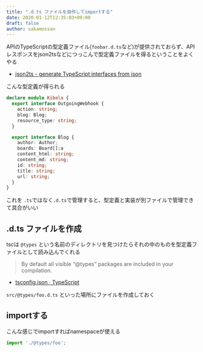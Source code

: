 ```yaml
---
title: ".d.ts ファイルを自作してimportする"
date: 2020-01-12T12:35:03+09:00
draft: false
author: sakamossan
---
```


APIのTypeScriptの型定義ファイル(`foobar.d.ts`など)が提供されておらず、APIレスポンスをjson2tsなどにつっこんで型定義ファイルを得るということをよくやる

- [json2ts - generate TypeScript interfaces from json](http://json2ts.com/)

こんな型定義が得られる

```ts
declare module Kibela {
  export interface OutgoingWebhook {
    action: string;
    blog: Blog;
    resource_type: string;
  }

  export interface Blog {
    author: Author;
    boards: Board[];a
    content_html: string;
    content_md: string;
    id: string;
    title: string;
    url: string;
  }
}
```

これを `.ts`ではなく`.d.ts`で管理すると、型定義と実装が別ファイルで管理できて具合がいい

## .d.ts ファイルを作成

tscは `@types` という名前のディレクトリを見つけたらそれの中のものを型定義ファイルとして読み込んでくれる

> By default all visible “@types” packages are included in your compilation.

- [tsconfig.json · TypeScript](https://www.typescriptlang.org/docs/handbook/tsconfig-json.html#types-typeroots-and-types)

`src/@types/foo.d.ts` といった場所にファイルを作成しておく


## importする

こんな感じでimportすればnamespaceが使える

```ts
import './@types/foo';
```
